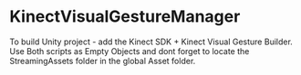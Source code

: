 # KinectVisualGestureManager
To build Unity project - add the Kinect SDK + Kinect Visual Gesture Builder.
Use Both scripts as Empty Objects and dont forget to locate the StreamingAssets folder in the global Asset folder.

